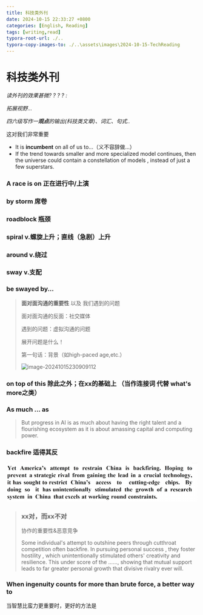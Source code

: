 ```yaml
---
title: 科技类外刊
date: 2024-10-15 22:33:27 +0800
categories: [English, Reading]
tags: [writing,read]
typora-root-url: ./..
typora-copy-images-to: ./..\assets\images\2024-10-15-TechReading
---
```


# 科技类外刊



*读外刊的效果甚微? ? ? ? :*

*拓展视野...*

*四六级写作一**观点**的输出(科技类文章)、词汇、句式..*

这对我们非常重要

- It is **incumbent** on all of us to...（义不容辞做...）
- If the trend towards smaller and more specialized model continues, then the universe could contain a constellation of models , instead of just a few superstars.

### A race is on 正在进行中/上演

### by storm 席卷

### roadblock 瓶颈

### spiral v.螺旋上升；直线（急剧）上升

### around v.绕过

### sway v.支配 

### be swayed by...

> **面对面沟通的重要性** 以及 我们遇到的问题
>
> 面对面沟通的反面：社交媒体
>
> 遇到的问题：虚拟沟通的问题
>
> 展开问题是什么！
>
> 第一句话：背景（如high-paced age,etc.）
>
> ![image-20241015230909112](./assets/imgge/2024-10-15-TechReading/image-20241015230909112.png)

### on top of this 除此之外；在xx的基础上 （当作连接词 代替 what's more之类）

  

### As much ... as

> But progress in AI is as much about having the right talent and a flourishing ecosystem as it is about amassing capital and computing power. 

### backfire 适得其反

![image-20241015234902193](./assets/images/2024-10-15-TechReading/image-20241015234902193.png)

> ### xx对，而xx不对
>
> 协作的重要性&恶意竞争
>
> Some individual's attempt to outshine peers through cutthroat competition often backfire. In pursuing personal success , they foster hostility , which unintentionally stimulated others' creativity and resilience. This under score of the ......, showing that mutual support leads to far greater personal growth that divisive rivalry ever will.

### When ingenuity counts for more than brute force, a better way to

当智慧比蛮力更重要时，更好的方法是
